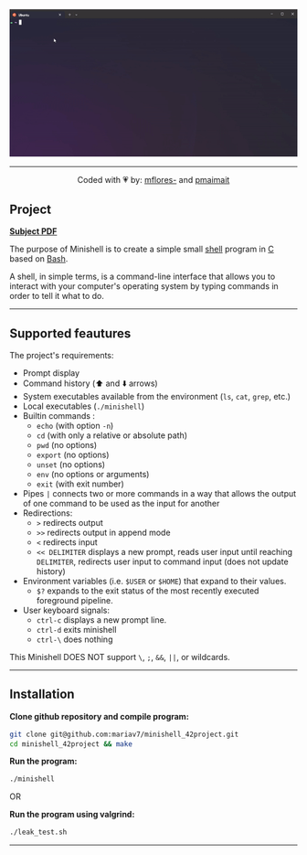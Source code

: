 <div align="center">

![Demo:](misc/demo.gif)

---
Coded with 💗 by: [mflores-](https://github.com/mariav7) and [pmaimait](https://github.com/paridaMamat)

</div>

## Project

[**Subject PDF**](misc/en.subject.pdf)

The purpose of Minishell is to create a simple small [shell](https://en.wikipedia.org/wiki/Shell_(computing)) program in [C](https://en.cppreference.com/w/c/language) based on [Bash](https://www.gnu.org/software/bash/manual/html_node/What-is-Bash_003f.html#:~:text=The%20name%20is%20an%20acronym,Labs%20Research%20version%20of%20Unix.).

A shell, in simple terms, is a command-line interface that allows you to interact with your computer's operating system by typing commands in order to tell it what to do.

---

## Supported feautures

The project's requirements:
* Prompt display
* Command history (⬆️ and ⬇️ arrows)
* System executables available from the environment (`ls`, `cat`, `grep`, etc.)
* Local executables (`./minishell`)
* Builtin commands :
  * `echo` (with option `-n`)
  * `cd` (with only a relative or absolute path)
  * `pwd` (no options)
  * `export` (no options)
  * `unset` (no options)
  * `env` (no options or arguments)
  * `exit` (with exit number) 
* Pipes `|` connects two or more commands in a way that allows the output of one command to be used as the input for another
* Redirections:
  * `>` redirects output
  * `>>` redirects output in append mode
  * `<` redirects input
  * `<< DELIMITER` displays a new prompt, reads user input until reaching `DELIMITER`, redirects user input to command input (does not update history)
* Environment variables (i.e. `$USER` or `$HOME`) that expand to their values.
  * `$?` expands to the exit status of the most recently executed foreground pipeline.
* User keyboard signals:
  * `ctrl-c` displays a new prompt line.
  * `ctrl-d` exits minishell
  * `ctrl-\` does nothing

This Minishell DOES NOT support `\`, `;`, `&&`, `||`, or wildcards.

---

## Installation

**Clone github repository and compile program:**
```bash
git clone git@github.com:mariav7/minishell_42project.git
cd minishell_42project && make
```

**Run the program:**
```bash
./minishell
```

OR

**Run the program using valgrind:**
```bash
./leak_test.sh
```

---
